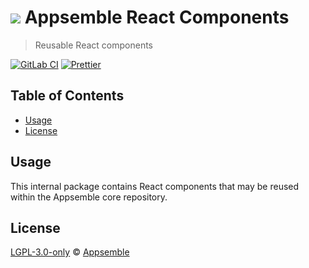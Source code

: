 # ![](https://gitlab.com/appsemble/appsemble/-/raw/0.33.5/config/assets/logo.svg) Appsemble React Components

> Reusable React components

[![GitLab CI](https://gitlab.com/appsemble/appsemble/badges/0.33.5/pipeline.svg)](https://gitlab.com/appsemble/appsemble/-/releases/0.33.5)
[![Prettier](https://img.shields.io/badge/code_style-prettier-ff69b4.svg)](https://prettier.io)

## Table of Contents

- [Usage](#usage)
- [License](#license)

## Usage

This internal package contains React components that may be reused within the Appsemble core
repository.

## License

[LGPL-3.0-only](https://gitlab.com/appsemble/appsemble/-/blob/0.33.5/LICENSE.md) ©
[Appsemble](https://appsemble.com)
